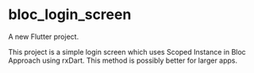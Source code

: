 # bloc_login_screen

A new Flutter project.

This project is a simple login screen which uses Scoped Instance in Bloc Approach using rxDart. This method is possibly better for larger apps.
